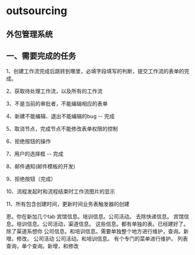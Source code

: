outsourcing
===========

外包管理系统
-----------

一、需要完成的任务
---------------
1、创建工作流完成后跳转到哪里，必填字段填写的判断，提交工作流的表单的完成。

2、获取待处理工作流，以及所有的工作流

3、不是当前的审批者，不能编辑相应的表单

4、新建不能编辑、退出不能编辑的bug -- 完成

5、取消节点，完成节点不能修改表单权限的控制  

6、拒绝按钮的操作

7、用户的选择框 -- 完成

8、邮件通知(邮件模板的开发)

9、拒绝按钮（完成）

10、流程发起时和流程结束时工作流图片的显示

11、所有包含创建时间，更新时间业务表触发器的创建


恩。你在新加几个tab
宾馆信息。培训信息。公司活动。
去除快递信息。
宾馆信息。培训信息。公司活动，渠道信息。
这些信息。都有单独的表。已经建好了。除了渠道系想你
公司信息。和培训信息。需要单独整个地方进行维护，查询。新增。修改。
公司活动
公司活动。和培训信息。  有个专门的菜单进行维护。
列表查询，单个查询。新增，和修改